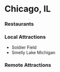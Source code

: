 # Chicago, IL

### Restaurants

### Local Attractions

- Soldier Field
- Smelly Lake Michigan

### Remote Attractions
